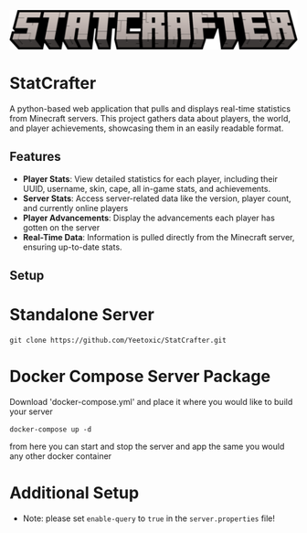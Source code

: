 ![StatCrafter Logo](statcrafter.png)

# StatCrafter

A python-based web application that pulls and displays real-time statistics from Minecraft servers. This project gathers data about players, the world, and player achievements, showcasing them in an easily readable format.

## Features

- **Player Stats**: View detailed statistics for each player, including their UUID, username, skin, cape, all in-game stats, and achievements.
- **Server Stats**: Access server-related data like the version, player count, and currently online players
- **Player Advancements**: Display the advancements each player has gotten on the server
- **Real-Time Data**: Information is pulled directly from the Minecraft server, ensuring up-to-date stats.

## Setup

# Standalone Server
```
git clone https://github.com/Yeetoxic/StatCrafter.git
```

# Docker Compose Server Package
Download 'docker-compose.yml' and place it where you would like to build your server
```
docker-compose up -d
```
from here you can start and stop the server and app the same you would any other docker container

# Additional Setup
- Note: please set `enable-query` to `true` in the `server.properties` file!
